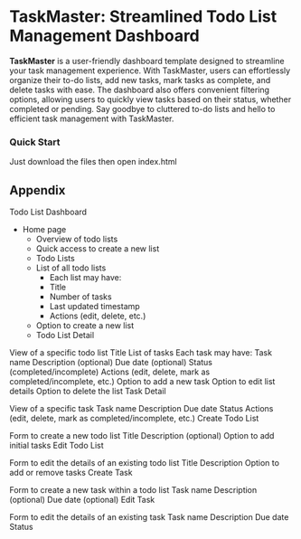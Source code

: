 
# TaskMaster: Streamlined Todo List Management Dashboard

**TaskMaster** is a user-friendly dashboard template designed to streamline your task management experience. With TaskMaster, users can effortlessly organize their to-do lists, add new tasks, mark tasks as complete, and delete tasks with ease. The dashboard also offers convenient filtering options, allowing users to quickly view tasks based on their status, whether completed or pending. Say goodbye to cluttered to-do lists and hello to efficient task management with TaskMaster.

### Quick Start

Just download the files then open index.html

## Appendix


Todo List Dashboard


* Home page
    * Overview of todo lists
    * Quick access to create a new list
    * Todo Lists
    * List of all todo lists
        * Each list may have:
        * Title
        * Number of tasks
        * Last updated timestamp
        * Actions (edit, delete, etc.)
    * Option to create a new list
    * Todo List Detail

View of a specific todo list
Title
List of tasks
Each task may have:
Task name
Description (optional)
Due date (optional)
Status (completed/incomplete)
Actions (edit, delete, mark as completed/incomplete, etc.)
Option to add a new task
Option to edit list details
Option to delete the list
Task Detail

View of a specific task
Task name
Description
Due date
Status
Actions (edit, delete, mark as completed/incomplete, etc.)
Create Todo List

Form to create a new todo list
Title
Description (optional)
Option to add initial tasks
Edit Todo List

Form to edit the details of an existing todo list
Title
Description
Option to add or remove tasks
Create Task

Form to create a new task within a todo list
Task name
Description (optional)
Due date (optional)
Edit Task

Form to edit the details of an existing task
Task name
Description
Due date
Status
